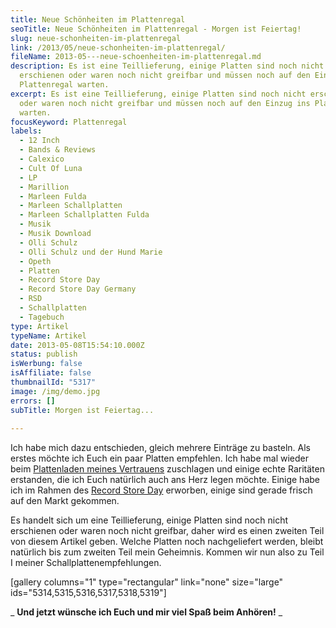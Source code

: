 ```yaml
---
title: Neue Schönheiten im Plattenregal
seoTitle: Neue Schönheiten im Plattenregal - Morgen ist Feiertag!
slug: neue-schonheiten-im-plattenregal
link: /2013/05/neue-schonheiten-im-plattenregal/
fileName: 2013-05---neue-schoenheiten-im-plattenregal.md
description: Es ist eine Teillieferung, einige Platten sind noch nicht
  erschienen oder waren noch nicht greifbar und müssen noch auf den Einzug ins
  Plattenregal warten.
excerpt: Es ist eine Teillieferung, einige Platten sind noch nicht erschienen
  oder waren noch nicht greifbar und müssen noch auf den Einzug ins Plattenregal
  warten.
focusKeyword: Plattenregal
labels:
  - 12 Inch
  - Bands & Reviews
  - Calexico
  - Cult Of Luna
  - LP
  - Marillion
  - Marleen Fulda
  - Marleen Schallplatten
  - Marleen Schallplatten Fulda
  - Musik
  - Musik Download
  - Olli Schulz
  - Olli Schulz und der Hund Marie
  - Opeth
  - Platten
  - Record Store Day
  - Record Store Day Germany
  - RSD
  - Schallplatten
  - Tagebuch
type: Artikel
typeName: Artikel
date: 2013-05-08T15:54:10.000Z
status: publish
isWerbung: false
isAffiliate: false
thumbnailId: "5317"
image: /img/demo.jpg
errors: []
subTitle: Morgen ist Feiertag...
  
---
```


Ich habe mich dazu entschieden, gleich mehrere Einträge zu basteln. Als erstes
möchte ich Euch ein paar Platten empfehlen. Ich habe mal wieder beim
[Plattenladen meines Vertrauens](http://marleenrecords.wordpress.com) zuschlagen
und einige echte Raritäten erstanden, die ich Euch natürlich auch ans Herz legen
möchte. Einige habe ich im Rahmen des
[Record Store Day](http://www.recordstoredaygermany.de) erworben, einige sind
gerade frisch auf den Markt gekommen.

Es handelt sich um eine Teillieferung, einige Platten sind noch nicht erschienen
oder waren noch nicht greifbar, daher wird es einen zweiten Teil von diesem
Artikel geben. Welche Platten noch nachgeliefert werden, bleibt natürlich bis
zum zweiten Teil mein Geheimnis. Kommen wir nun also zu Teil I meiner
Schallplattenempfehlungen.

[gallery columns="1" type="rectangular" link="none" size="large"
ids="5314,5315,5316,5317,5318,5319"]

_ **Und jetzt wünsche ich Euch und mir viel Spaß beim Anhören!** _

  